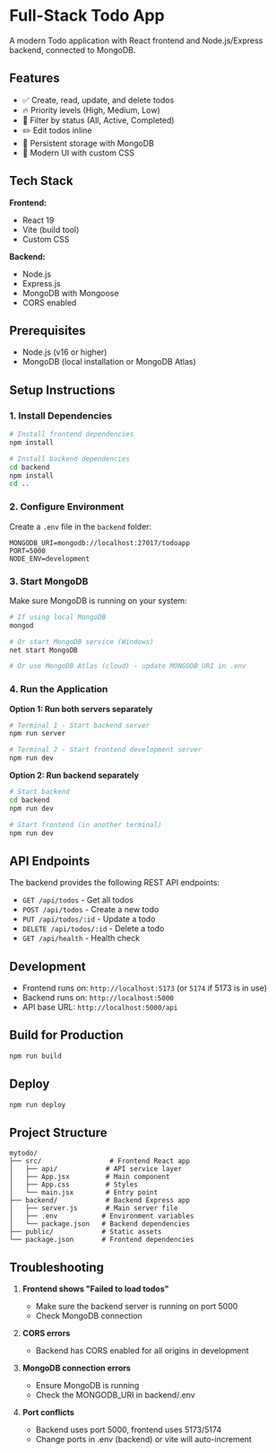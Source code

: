 # Full-Stack Todo App

A modern Todo application with React frontend and Node.js/Express backend, connected to MongoDB.

## Features

- ✅ Create, read, update, and delete todos
- 🔥 Priority levels (High, Medium, Low)
- 🎯 Filter by status (All, Active, Completed)
- ✏️ Edit todos inline
- 💾 Persistent storage with MongoDB
- 🎨 Modern UI with custom CSS

## Tech Stack

**Frontend:**
- React 19
- Vite (build tool)
- Custom CSS

**Backend:**
- Node.js
- Express.js
- MongoDB with Mongoose
- CORS enabled

## Prerequisites

- Node.js (v16 or higher)
- MongoDB (local installation or MongoDB Atlas)

## Setup Instructions

### 1. Install Dependencies

```bash
# Install frontend dependencies
npm install

# Install backend dependencies
cd backend
npm install
cd ..
```

### 2. Configure Environment

Create a `.env` file in the `backend` folder:

```env
MONGODB_URI=mongodb://localhost:27017/todoapp
PORT=5000
NODE_ENV=development
```

### 3. Start MongoDB

Make sure MongoDB is running on your system:

```bash
# If using local MongoDB
mongod

# Or start MongoDB service (Windows)
net start MongoDB

# Or use MongoDB Atlas (cloud) - update MONGODB_URI in .env
```

### 4. Run the Application

**Option 1: Run both servers separately**

```bash
# Terminal 1 - Start backend server
npm run server

# Terminal 2 - Start frontend development server
npm run dev
```

**Option 2: Run backend separately**

```bash
# Start backend
cd backend
npm run dev

# Start frontend (in another terminal)
npm run dev
```

## API Endpoints

The backend provides the following REST API endpoints:

- `GET /api/todos` - Get all todos
- `POST /api/todos` - Create a new todo
- `PUT /api/todos/:id` - Update a todo
- `DELETE /api/todos/:id` - Delete a todo
- `GET /api/health` - Health check

## Development

- Frontend runs on: `http://localhost:5173` (or `5174` if 5173 is in use)
- Backend runs on: `http://localhost:5000`
- API base URL: `http://localhost:5000/api`

## Build for Production

```bash
npm run build
```

## Deploy

```bash
npm run deploy
```

## Project Structure

```
mytodo/
├── src/                 # Frontend React app
│   ├── api/            # API service layer
│   ├── App.jsx         # Main component
│   ├── App.css         # Styles
│   └── main.jsx        # Entry point
├── backend/            # Backend Express app
│   ├── server.js       # Main server file
│   ├── .env           # Environment variables
│   └── package.json   # Backend dependencies
├── public/            # Static assets
└── package.json       # Frontend dependencies
```

## Troubleshooting

1. **Frontend shows "Failed to load todos"**
   - Make sure the backend server is running on port 5000
   - Check MongoDB connection

2. **CORS errors**
   - Backend has CORS enabled for all origins in development

3. **MongoDB connection errors**
   - Ensure MongoDB is running
   - Check the MONGODB_URI in backend/.env

4. **Port conflicts**
   - Backend uses port 5000, frontend uses 5173/5174
   - Change ports in .env (backend) or vite will auto-increment